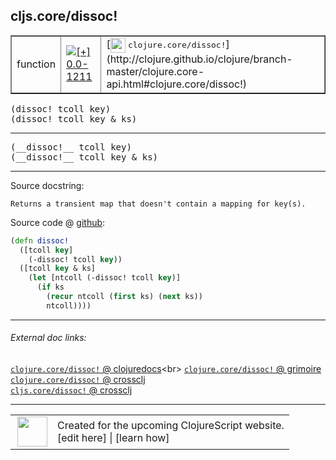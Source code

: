 ## cljs.core/dissoc!



 <table border="1">
<tr>
<td>function</td>
<td><a href="https://github.com/cljsinfo/cljs-api-docs/tree/0.0-1211"><img valign="middle" alt="[+] 0.0-1211" title="Added in 0.0-1211" src="https://img.shields.io/badge/+-0.0--1211-lightgrey.svg"></a> </td>
<td>
[<img height="24px" valign="middle" src="http://i.imgur.com/1GjPKvB.png"> <samp>clojure.core/dissoc!</samp>](http://clojure.github.io/clojure/branch-master/clojure.core-api.html#clojure.core/dissoc!)
</td>
</tr>
</table>

<samp>(dissoc! tcoll key)</samp><br>
<samp>(dissoc! tcoll key & ks)</samp><br>

---

 <samp>
(__dissoc!__ tcoll key)<br>
</samp>
 <samp>
(__dissoc!__ tcoll key & ks)<br>
</samp>

---





Source docstring:

```
Returns a transient map that doesn't contain a mapping for key(s).
```


Source code @ [github]():

```clj
(defn dissoc!
  ([tcoll key]
    (-dissoc! tcoll key))
  ([tcoll key & ks]
    (let [ntcoll (-dissoc! tcoll key)]
      (if ks
        (recur ntcoll (first ks) (next ks))
        ntcoll))))
```

<!--
Repo - tag - source tree - lines:

 <pre>

</pre>

-->

---



###### External doc links:

[`clojure.core/dissoc!` @ clojuredocs](http://clojuredocs.org/clojure.core/dissoc!)<br>
[`clojure.core/dissoc!` @ grimoire](http://conj.io/store/v1/org.clojure/clojure/1.7.0-beta3/clj/clojure.core/dissoc%21/)<br>
[`clojure.core/dissoc!` @ crossclj](http://crossclj.info/fun/clojure.core/dissoc%21.html)<br>
[`cljs.core/dissoc!` @ crossclj](http://crossclj.info/fun/cljs.core.cljs/dissoc%21.html)<br>

---

 <table>
<tr><td>
<img valign="middle" align="right" width="48px" src="http://i.imgur.com/Hi20huC.png">
</td><td>
Created for the upcoming ClojureScript website.<br>
[edit here] | [learn how]
</td></tr></table>

[edit here]:https://github.com/cljsinfo/cljs-api-docs/blob/master/cljsdoc/cljs.core/dissocBANG.cljsdoc
[learn how]:https://github.com/cljsinfo/cljs-api-docs/wiki/cljsdoc-files

<!--

This information was too distracting to show to readers, but I'll leave it
commented here since it is helpful to:

- pretty-print the data used to generate this document
- and show how to retrieve that data



The API data for this symbol:

```clj
{:ns "cljs.core",
 :name "dissoc!",
 :signature ["[tcoll key]" "[tcoll key & ks]"],
 :name-encode "dissocBANG",
 :history [["+" "0.0-1211"]],
 :type "function",
 :clj-equiv {:full-name "clojure.core/dissoc!",
             :url "http://clojure.github.io/clojure/branch-master/clojure.core-api.html#clojure.core/dissoc!"},
 :full-name-encode "cljs.core/dissocBANG",
 :source {:code "(defn dissoc!\n  ([tcoll key]\n    (-dissoc! tcoll key))\n  ([tcoll key & ks]\n    (let [ntcoll (-dissoc! tcoll key)]\n      (if ks\n        (recur ntcoll (first ks) (next ks))\n        ntcoll))))",
          :title "Source code",
          :repo "clojurescript",
          :tag "r1.9.36",
          :filename "src/main/cljs/cljs/core.cljs",
          :lines [3529 3537],
          :url "https://github.com/clojure/clojurescript/blob/r1.9.36/src/main/cljs/cljs/core.cljs#L3529-L3537"},
 :usage ["(dissoc! tcoll key)" "(dissoc! tcoll key & ks)"],
 :full-name "cljs.core/dissoc!",
 :docstring "Returns a transient map that doesn't contain a mapping for key(s).",
 :cljsdoc-url "https://github.com/cljsinfo/cljs-api-docs/blob/master/cljsdoc/cljs.core/dissocBANG.cljsdoc"}

```

Retrieve the API data for this symbol:

```clj
;; from Clojure REPL
(require '[clojure.edn :as edn])
(-> (slurp "https://raw.githubusercontent.com/cljsinfo/cljs-api-docs/catalog/cljs-api.edn")
    (edn/read-string)
    (get-in [:symbols "cljs.core/dissoc!"]))
```

-->
